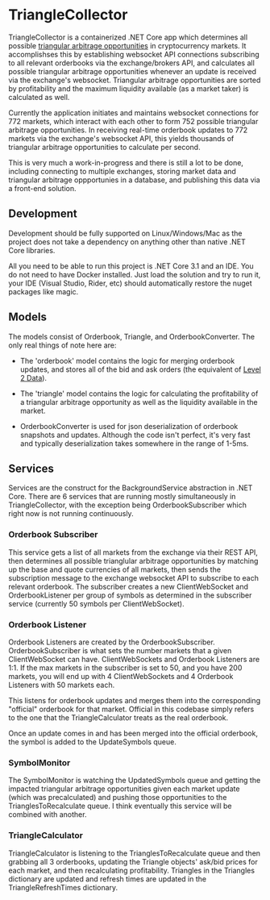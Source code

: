 ﻿# TriangleCollector

TriangleCollector is a containerized .NET Core app which determines all possible [triangular arbitrage opportunities](https://www.investopedia.com/terms/t/triangulararbitrage.asp#:~:text=Triangular%20arbitrage%20is%20the%20result,programs%20to%20automate%20the%20process.) in cryptocurrency markets. It accomplishses this by establishing websocket API connections subscribing to all relevant orderbooks via the exchange/brokers API, and calculates all possible triangular arbitrage opportunities whenever an update is received via the exchange's websocket. Triangular arbitrage opportunities are sorted by profitability and the maximum liquidity available (as a market taker) is calculated as well.

Currently the application initiates and maintains websocket connections for 772 markets, which interact with each other to form 752 possible triangular arbitrage opportunities. In receiving real-time orderbook updates to 772 markets via the exchange's websocket API, this yields thousands of triangular arbitrage opportunities to calculate per second. 

This is very much a work-in-progress and there is still a lot to be done, including connecting to multiple exchanges, storing market data and triangular arbitrage oppportunies in a database, and publishing this data via a front-end solution.

## Development

Development should be fully supported on Linux/Windows/Mac as the project does not take a dependency on anything other than native .NET Core libraries. 

All you need to be able to run this project is .NET Core 3.1 and an IDE. You do not need to have Docker installed. Just load the solution and try to run it, your IDE (Visual Studio, Rider, etc) should automatically restore the nuget packages like magic.

## Models

The models consist of Orderbook, Triangle, and OrderbookConverter. The only real things of note here are:

- The 'orderbook' model contains the logic for merging orderbook updates, and stores all of the bid and ask orders (the equivalent of [Level 2 Data](https://www.investopedia.com/articles/trading/06/level2quotes.asp)).  

- The 'triangle' model contains the logic for calculating the profitability of a triangular arbitrage opportunity as well as the liquidity available in the market. 

- OrderbookConverter is used for json deserialization of orderbook snapshots and updates. Although the code isn't perfect, it's very fast and typically deserialization takes somewhere in the range of 1-5ms.

## Services

Services are the construct for the BackgroundService abstraction in .NET Core. There are 6 services that are running mostly simultaneously in TriangleCollector, with the exception being OrderbookSubscriber which right now is not running continuously.

### Orderbook Subscriber

This service gets a list of all markets from the exchange via their REST API, then determines all possible trianglular arbitrage opportunities by matching up the base and quote currencies of all markets, then sends the subscription message to the exchange websocket API to subscribe to each relevant orderbook. The subscriber creates a new ClientWebSocket and OrderbookListener per group of symbols as determined in the subscriber service (currently 50 symbols per ClientWebSocket).

### Orderbook Listener

Orderbook Listeners are created by the OrderbookSubscriber. OrderbookSubscriber is what sets the number markets that a given ClientWebSocket can have. ClientWebSockets and Orderbook Listeners are 1:1. If the max markets in the subscriber is set to 50, and you have 200 markets, you will end up with 4 ClientWebSockets and 4 Orderbook Listeners with 50 markets each.

This listens for orderbook updates and merges them into the corresponding "official" orderbook for that market. Official in this codebase simply refers to the one that the TriangleCalculator treats as the real orderbook.

Once an update comes in and has been merged into the official orderbook, the symbol is added to the UpdateSymbols queue.

### SymbolMonitor

The SymbolMonitor is watching the UpdatedSymbols queue and getting the impacted triangular arbitrage opportunities given each market update (which was precalculated) and pushing those opportunities to the TrianglesToRecalculate queue. I think eventually this service will be combined with another.

### TriangleCalculator

TriangleCalculator is listening to the TrianglesToRecalculate queue and then grabbing all 3 orderbooks, updating the Triangle objects' ask/bid prices for each market, and then recalculating profitability. Triangles in the Triangles dictionary are updated and refresh times are updated in the TriangleRefreshTimes dictionary.
